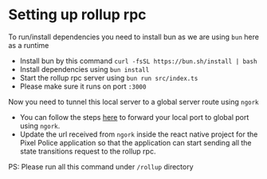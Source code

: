 # Setting up rollup rpc

To run/install dependencies you need to install bun as we are using `bun` here as a runtime

- Install bun by this command `curl -fsSL https://bun.sh/install | bash`
- Install dependencies using `bun install`
- Start the rollup rpc server using `bun run src/index.ts`
- Please make sure it runs on port `:3000`

Now you need to tunnel this local server to a global server route using `ngork`

- You can follow the steps [here](https://ngrok.com/docs/getting-started/) to forward your local port to global port using `ngork`.
- Update the url received from `ngork` inside the react native project for the Pixel Police application so that the application can start sending all the state transitions request to the rollup rpc.


PS: Please run all this command under `/rollup` directory
